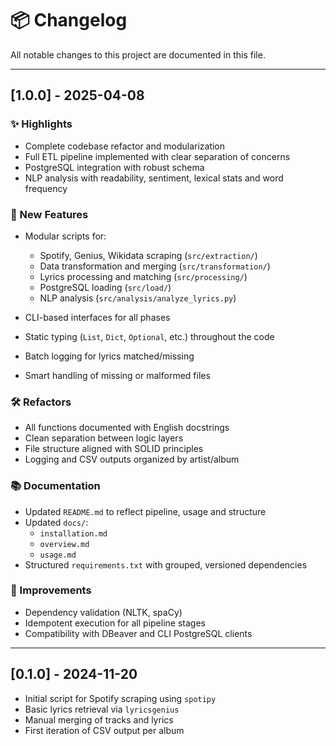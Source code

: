 # 📦 Changelog

All notable changes to this project are documented in this file.

---

## [1.0.0] - 2025-04-08

### ✨ Highlights

- Complete codebase refactor and modularization
- Full ETL pipeline implemented with clear separation of concerns
- PostgreSQL integration with robust schema
- NLP analysis with readability, sentiment, lexical stats and word frequency

### 🚀 New Features

- Modular scripts for:
  - Spotify, Genius, Wikidata scraping (`src/extraction/`)
  - Data transformation and merging (`src/transformation/`)
  - Lyrics processing and matching (`src/processing/`)
  - PostgreSQL loading (`src/load/`)
  - NLP analysis (`src/analysis/analyze_lyrics.py`)

- CLI-based interfaces for all phases
- Static typing (`List`, `Dict`, `Optional`, etc.) throughout the code
- Batch logging for lyrics matched/missing
- Smart handling of missing or malformed files

### 🛠️ Refactors

- All functions documented with English docstrings
- Clean separation between logic layers
- File structure aligned with SOLID principles
- Logging and CSV outputs organized by artist/album

### 📚 Documentation

- Updated `README.md` to reflect pipeline, usage and structure
- Updated `docs/`:
  - `installation.md`
  - `overview.md`
  - `usage.md`
- Structured `requirements.txt` with grouped, versioned dependencies

### 🧪 Improvements

- Dependency validation (NLTK, spaCy)
- Idempotent execution for all pipeline stages
- Compatibility with DBeaver and CLI PostgreSQL clients

---

## [0.1.0] - 2024-11-20

- Initial script for Spotify scraping using `spotipy`
- Basic lyrics retrieval via `lyricsgenius`
- Manual merging of tracks and lyrics
- First iteration of CSV output per album

